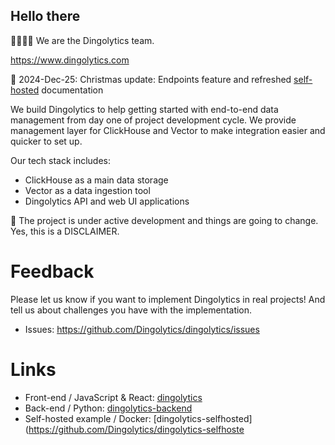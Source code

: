 ## Hello there

👩‍💻👨‍💻 We are the Dingolytics team.

https://www.dingolytics.com

🎄 2024-Dec-25: Christmas update: Endpoints feature and refreshed [self-hosted](https://github.com/Dingolytics/selfhosted) documentation

We build Dingolytics to help getting started with end-to-end data management from day one of project development cycle. We provide management layer for ClickHouse and Vector to make integration easier and quicker to set up.

Our tech stack includes:

- ClickHouse as a main data storage
- Vector as a data ingestion tool
- Dingolytics API and web UI applications

🚧 The project is under active development and things are going to change. Yes, this is a DISCLAIMER.

# Feedback

Please let us know if you want to implement Dingolytics in real projects! And tell us about challenges you have with the implementation.

- Issues: https://github.com/Dingolytics/dingolytics/issues

# Links

- Front-end / JavaScript & React: [dingolytics](https://github.com/Dingolytics/dingolytics)
- Back-end / Python: [dingolytics-backend](https://github.com/Dingolytics/dingolytics-backend)
- Self-hosted example / Docker: [dingolytics-selfhosted](https://github.com/Dingolytics/dingolytics-selfhoste
